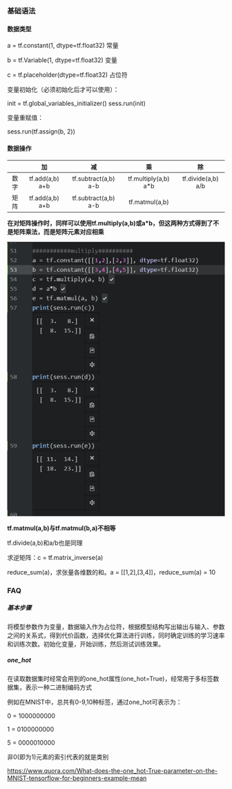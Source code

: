 ### 基础语法

#### 数据类型

a = tf.constant(1, dtype=tf.float32)	常量

b = tf.Variable(1, dtype=tf.float32)	变量

c = tf.placeholder(dtype=tf.float32)	占位符

变量初始化（必须初始化后才可以使用）：

init = tf.global_variables_initializer()
sess.run(init)

变量重赋值：

sess.run(tf.assign(b, 2))

#### 数据操作

|      |         加         |            减            |            乘            |           除           |
| :--: | :---------------: | :---------------------: | :---------------------: | :-------------------: |
|  数字  | tf.add(a,b)   a+b | tf.subtract(a,b)    a-b | tf.multiply(a,b)    a*b | tf.divide(a,b)    a/b |
|  矩阵  | tf.add(a,b)   a+b | tf.subtract(a,b)    a-b |     tf.matmul(a,b)      |                       |

**在对矩阵操作时，同样可以使用tf.multiply(a,b)或a*b，但这两种方式得到了不是矩阵乘法，而是矩阵元素对应相乘**

![1499865929(1).jpg](https://github.com/ChaoZeyi/DeepLearning/blob/master/tensorFlow_ex/official_tutorial/photos/1499865929(1).jpg?raw=true)

**tf.matmul(a,b)与tf.matmul(b,a)不相等**

tf.divide(a,b)和a/b也是同理

求逆矩阵：c = tf.matrix_inverse(a)

reduce_sum(a)，求张量各维数的和。a = [[1,2],[3,4]]，reduce_sum(a) = 10

### FAQ

##### 基本步骤

将模型参数作为变量，数据输入作为占位符，根据模型结构写出输出与输入、参数之间的关系式，得到代价函数，选择优化算法进行训练，同时确定训练的学习速率和训练次数。初始化变量，开始训练，然后测试训练效果。

##### one_hot

在读取数据集时经常会用到的one_hot属性(one_hot=True)，经常用于多标签数据集，表示一种二进制编码方式

例如在MNIST中，总共有0-9,10种标签，通过one_hot可表示为：

0 = 1000000000

1 = 0100000000

5 = 0000010000

非0(即为1)元素的索引代表的就是类别

https://www.quora.com/What-does-the-one_hot-True-parameter-on-the-MNIST-tensorflow-for-beginners-example-mean

